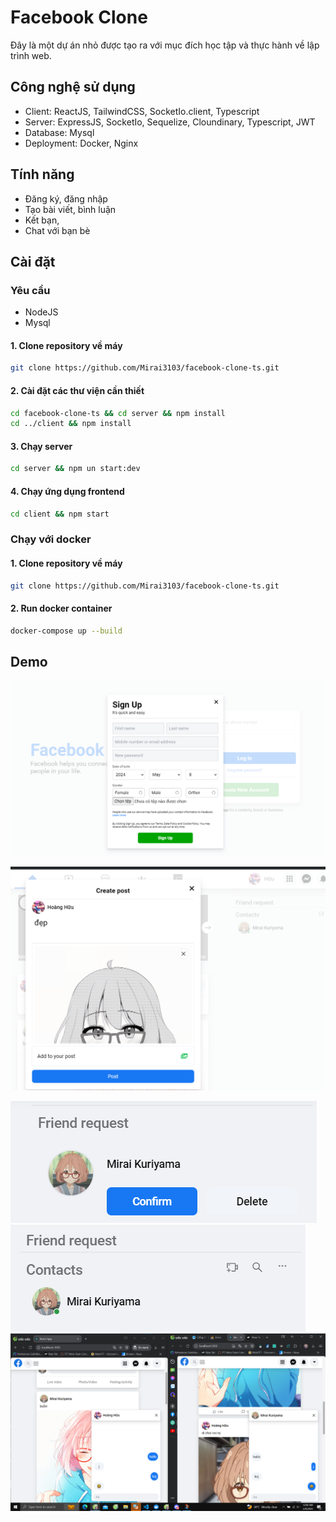 # Facebook Clone

Đây là một dự án nhỏ được tạo ra với mục đích học tập và thực hành về lập trình web.

## Công nghệ sử dụng

- Client: ReactJS, TailwindCSS, SocketIo.client, Typescript
- Server: ExpressJS, SocketIo, Sequelize, Cloundinary, Typescript, JWT
- Database: Mysql
- Deployment: Docker, Nginx

## Tính năng

- Đăng ký, đăng nhập
- Tạo bài viết, bình luận
- Kết bạn,
- Chat với bạn bè

## Cài đặt

### Yêu cầu

- NodeJS
- Mysql

#### 1. Clone repository về máy

```bash
git clone https://github.com/Mirai3103/facebook-clone-ts.git
```

#### 2. Cài đặt các thư viện cần thiết

```bash
cd facebook-clone-ts && cd server && npm install
cd ../client && npm install
```

#### 3. Chạy server

```bash
cd server && npm un start:dev
```

#### 4. Chạy ứng dụng frontend

```bash
cd client && npm start
```

### Chạy với docker

#### 1. Clone repository về máy

```bash
git clone https://github.com/Mirai3103/facebook-clone-ts.git
```

#### 2. Run docker container

```bash
docker-compose up --build
```

## Demo

![alt text](Screenshot%202024-05-08%20234713.png)

![alt text](Screenshot%202024-05-09%20000329.png)

![alt text](Screenshot%202024-05-08%20235745.png)
![alt text](Screenshot%202024-05-08%20235816.png)
![alt text](Screenshot%202024-05-09%20000008.png)
